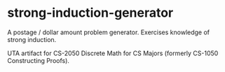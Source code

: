 strong-induction-generator
==========================

A postage / dollar amount problem generator. Exercises knowledge of strong induction.

UTA artifact for CS-2050 Discrete Math for CS Majors (formerly CS-1050 Constructing Proofs).
